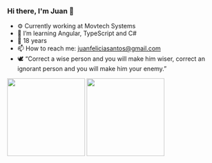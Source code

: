 ### Hi there, I'm Juan 👋

- ⚙️ Currently working at Movtech Systems
- 🧠 I’m learning Angular, TypeScript and C#
- 💬 18 years
- 📫 How to reach me: juanfeliciasantos@gmail.com
- 🕊️ “Correct a wise person and you will make him wiser, correct an ignorant person and you will make him your enemy.”
<div>
  <img height="180em" src="https://github-readme-stats.vercel.app/api?username=DaviPedriVieira&show_icons=true&theme=algolia&include_all_commits=true&count_private=true"/>
  <img height="180em" src="https://github-readme-stats.vercel.app/api/top-langs/?username=DaviPedriVieira&layout=compact&langs_count=6&theme=algolia"/>
</div>
  
